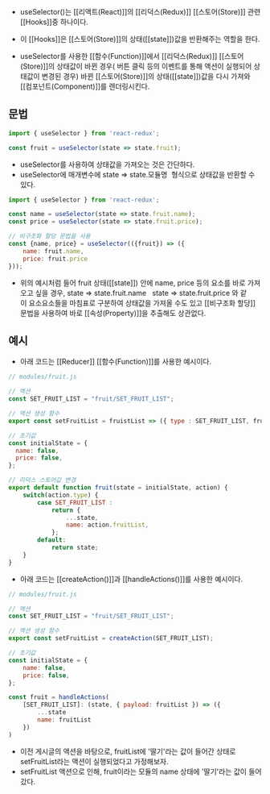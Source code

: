 - useSelector()는 [[리액트(React)]]의 [[리덕스(Redux)]] [[스토어(Store)]] 관련 [[Hooks]]중 하나이다.
- 이 [[Hooks]]은 [[스토어(Store)]]의 상태([[state]])값을 반환해주는 역할을 한다.

- useSelector를 사용한 [[함수(Function)]]에서 [[리덕스(Redux)]] [[스토어(Store)]]의 상태값이 바뀐 경우( 버튼 클릭 등의 이벤트를 통해 액션이 실행되어 상태값이 변경된 경우) 바뀐 [[스토어(Store)]]의 상태([[state]])값을 다시 가져와 [[컴포넌트(Component)]]를 렌더링시킨다.

## 문법

```jsx
import { useSelector } from 'react-redux';

const fruit = useSelector(state => state.fruit);
```

- useSelector를 사용하여 상태값을 가져오는 것은 간단하다.
- useSelector에 매개변수에 state => state.모듈명  형식으로 상태값을 반환할 수 있다. 

```jsx
import { useSelector } from 'react-redux';

const name = useSelector(state => state.fruit.name);
const price = useSelector(state => state.fruit.price);

// 비구조화 할당 문법을 사용
const {name, price} = useSelector(({fruit}) => ({
	name: fruit.name,
	price: fruit.price
}));
```

- 위의 예시처럼 들어 fruit 상태([[state]]) 안에 name, price 등의 요소를 바로 가져오고 싶을 경우, state => state.fruit.name   state => state.fruit.price 와 같이 요소요소들을 마침표로 구분하여 상태값을 가져올 수도 있고 [[비구조화 할당]] 문법을 사용하여 바로 [[속성(Property)]]을 추출해도 상관없다.


## 예시

- 아래 코드는 [[Reducer]] [[함수(Function)]]를 사용한 예시이다.

```jsx
// modules/fruit.js

// 액션
const SET_FRUIT_LIST = "fruit/SET_FRUIT_LIST";

// 액션 생성 함수
export const setFruitList = fruistList => ({ type : SET_FRUIT_LIST, fruitList });

// 초기값
const initialState = {
  name: false,
  price: false,
};

// 리덕스 스토어값 변경
export default function fruit(state = initialState, action) {
	switch(action.type) {
	    case SET_FRUIT_LIST :
		    return {
		        ...state,
		        name: action.fruitList,
			};
		default:
		    return state;
	}
}
```

- 아래 코드는 [[createAction()]]과 [[handleActions()]]를 사용한 예시이다.

```jsx
// modules/fruit.js

// 액션
const SET_FRUIT_LIST = "fruit/SET_FRUIT_LIST";

// 액션 생성 함수
export const setFruitList = createAction(SET_FRUIT_LIST);

// 초기값
const initialState = {
	name: false,
	price: false,
};

const fruit = handleActions(
	[SET_FRUIT_LIST]: (state, { payload: fruitList }) => ({
		...state
		name: fruitList
	})
)
```

- 이전 게시글의 액션을 바탕으로, fruitList에 '딸기'라는 값이 들어간 상태로 setFruitList라는 액션이 실행되었다고 가정해보자.
- setFruitList 액션으로 인해, fruit이라는 모듈의 name 상태에 '딸기'라는 값이 들어갔다.